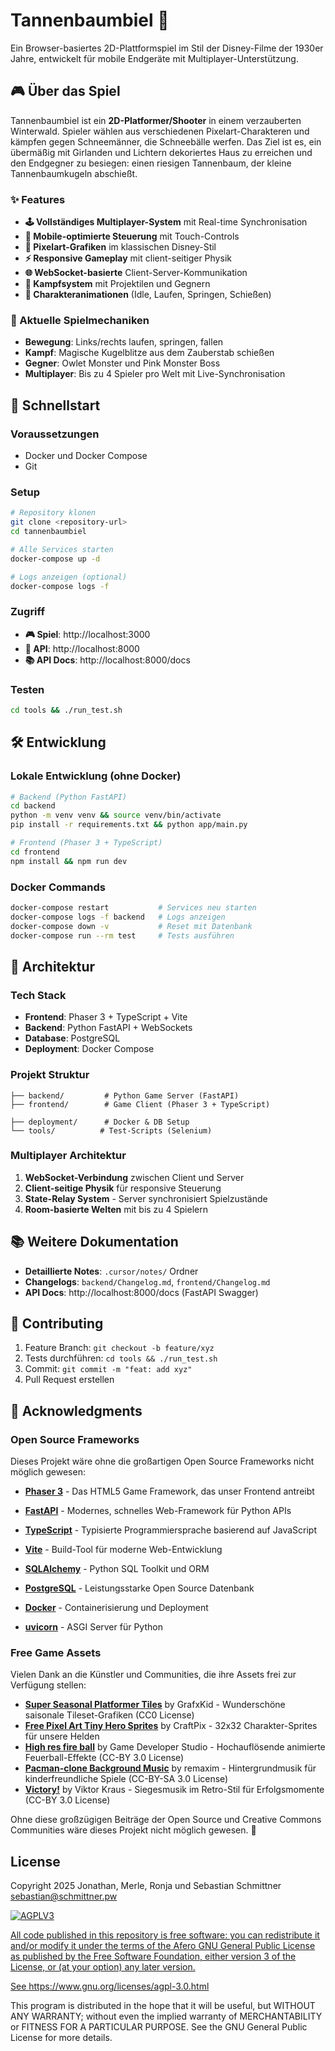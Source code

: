 # Tannenbaumbiel 🎄

Ein Browser-basiertes 2D-Plattformspiel im Stil der Disney-Filme der 1930er Jahre, entwickelt für mobile Endgeräte mit Multiplayer-Unterstützung.

## 🎮 Über das Spiel

Tannenbaumbiel ist ein **2D-Platformer/Shooter** in einem verzauberten Winterwald. Spieler wählen aus verschiedenen Pixelart-Charakteren und kämpfen gegen Schneemänner, die Schneebälle werfen. Das Ziel ist es, ein übermäßig mit Girlanden und Lichtern dekoriertes Haus zu erreichen und den Endgegner zu besiegen: einen riesigen Tannenbaum, der kleine Tannenbaumkugeln abschießt.

### ✨ Features

- **🕹️ Vollständiges Multiplayer-System** mit Real-time Synchronisation
- **📱 Mobile-optimierte Steuerung** mit Touch-Controls
- **🎨 Pixelart-Grafiken** im klassischen Disney-Stil
- **⚡ Responsive Gameplay** mit client-seitiger Physik
- **🌐 WebSocket-basierte** Client-Server-Kommunikation
- **🎯 Kampfsystem** mit Projektilen und Gegnern
- **🏃 Charakteranimationen** (Idle, Laufen, Springen, Schießen)

### 🎲 Aktuelle Spielmechaniken

- **Bewegung**: Links/rechts laufen, springen, fallen
- **Kampf**: Magische Kugelblitze aus dem Zauberstab schießen
- **Gegner**: Owlet Monster und Pink Monster Boss
- **Multiplayer**: Bis zu 4 Spieler pro Welt mit Live-Synchronisation

## 🚀 Schnellstart

### Voraussetzungen

- Docker und Docker Compose
- Git

### Setup

```bash
# Repository klonen
git clone <repository-url>
cd tannenbaumbiel

# Alle Services starten
docker-compose up -d

# Logs anzeigen (optional)
docker-compose logs -f
```

### Zugriff

- **🎮 Spiel**: http://localhost:3000
- **🔧 API**: http://localhost:8000
- **📚 API Docs**: http://localhost:8000/docs

### Testen

```bash
cd tools && ./run_test.sh
```

## 🛠️ Entwicklung

### Lokale Entwicklung (ohne Docker)

```bash
# Backend (Python FastAPI)
cd backend
python -m venv venv && source venv/bin/activate
pip install -r requirements.txt && python app/main.py

# Frontend (Phaser 3 + TypeScript)
cd frontend
npm install && npm run dev
```

### Docker Commands

```bash
docker-compose restart           # Services neu starten
docker-compose logs -f backend   # Logs anzeigen
docker-compose down -v           # Reset mit Datenbank
docker-compose run --rm test     # Tests ausführen
```

## 📁 Architektur

### Tech Stack

- **Frontend**: Phaser 3 + TypeScript + Vite
- **Backend**: Python FastAPI + WebSockets
- **Database**: PostgreSQL
- **Deployment**: Docker Compose

### Projekt Struktur

```
├── backend/         # Python Game Server (FastAPI)
├── frontend/        # Game Client (Phaser 3 + TypeScript)

├── deployment/      # Docker & DB Setup
└── tools/          # Test-Scripts (Selenium)
```

### Multiplayer Architektur

1. **WebSocket-Verbindung** zwischen Client und Server
2. **Client-seitige Physik** für responsive Steuerung
3. **State-Relay System** - Server synchronisiert Spielzustände
4. **Room-basierte Welten** mit bis zu 4 Spielern

## 📚 Weitere Dokumentation

- **Detaillierte Notes**: `.cursor/notes/` Ordner
- **Changelogs**: `backend/Changelog.md`, `frontend/Changelog.md`
- **API Docs**: http://localhost:8000/docs (FastAPI Swagger)

## 🤝 Contributing

1. Feature Branch: `git checkout -b feature/xyz`
2. Tests durchführen: `cd tools && ./run_test.sh`
3. Commit: `git commit -m "feat: add xyz"`
4. Pull Request erstellen

## 🙏 Acknowledgments

### Open Source Frameworks

Dieses Projekt wäre ohne die großartigen Open Source Frameworks nicht möglich gewesen:

- **[Phaser 3](https://phaser.io/)** - Das HTML5 Game Framework, das unser Frontend antreibt
- **[FastAPI](https://fastapi.tiangolo.com/)** - Modernes, schnelles Web-Framework für Python APIs
- **[TypeScript](https://www.typescriptlang.org/)** - Typisierte Programmiersprache basierend auf JavaScript
- **[Vite](https://vitejs.dev/)** - Build-Tool für moderne Web-Entwicklung
- **[SQLAlchemy](https://www.sqlalchemy.org/)** - Python SQL Toolkit und ORM
- **[PostgreSQL](https://www.postgresql.org/)** - Leistungsstarke Open Source Datenbank

- **[Docker](https://www.docker.com/)** - Containerisierung und Deployment
- **[uvicorn](https://www.uvicorn.org/)** - ASGI Server für Python

### Free Game Assets

Vielen Dank an die Künstler und Communities, die ihre Assets frei zur Verfügung stellen:

- **[Super Seasonal Platformer Tiles](https://opengameart.org/content/super-seasonal-platformer-tiles)** by GrafxKid - Wunderschöne saisonale Tileset-Grafiken (CC0 License)
- **[Free Pixel Art Tiny Hero Sprites](https://craftpix.net/freebies/free-pixel-art-tiny-hero-sprites/)** by CraftPix - 32x32 Charakter-Sprites für unsere Helden
- **[High res fire ball](https://opengameart.org/content/high-res-fire-ball)** by Game Developer Studio - Hochauflösende animierte Feuerball-Effekte (CC-BY 3.0 License)
- **[Pacman-clone Background Music](https://opengameart.org/content/pacman-clone-background-music)** by remaxim - Hintergrundmusik für kinderfreundliche Spiele (CC-BY-SA 3.0 License)
- **[Victory!](https://opengameart.org/content/victory-1)** by Viktor Kraus - Siegesmusik im Retro-Stil für Erfolgsmomente (CC-BY 3.0 License)

Ohne diese großzügigen Beiträge der Open Source und Creative Commons Communities wäre dieses Projekt nicht möglich gewesen. 🎉

## License

Copyright 2025 Jonathan, Merle, Ronja und Sebastian Schmittner <sebastian@schmittner.pw>

<a href="https://www.gnu.org/licenses/agpl-3.0.html">
<img alt="AGPLV3" style="border-width:0" src="https://www.gnu.org/graphics/agplv3-with-text-162x68.png" /><br />

All code published in this repository is free software: you can redistribute it and/or modify it under the terms of the Afero
GNU General Public License as published by the Free Software Foundation, either version 3 of the License, or
(at your option) any later version.

See https://www.gnu.org/licenses/agpl-3.0.html
</a>

This program is distributed in the hope that it will be useful, but WITHOUT ANY WARRANTY; without even the implied
warranty of MERCHANTABILITY or FITNESS FOR A PARTICULAR PURPOSE. See the GNU General Public License for more details.

